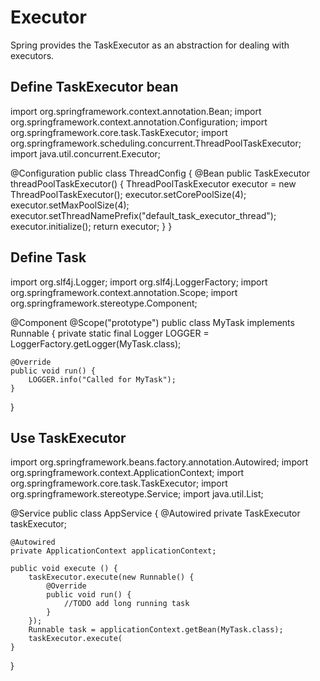 # Executor

Spring provides the TaskExecutor as an abstraction for dealing with executors.

## Define TaskExecutor bean
import org.springframework.context.annotation.Bean;
import org.springframework.context.annotation.Configuration;
import org.springframework.core.task.TaskExecutor;
import org.springframework.scheduling.concurrent.ThreadPoolTaskExecutor;
import java.util.concurrent.Executor;

@Configuration
public class ThreadConfig {
    @Bean
    public TaskExecutor threadPoolTaskExecutor() {
        ThreadPoolTaskExecutor executor = new ThreadPoolTaskExecutor();
        executor.setCorePoolSize(4);
        executor.setMaxPoolSize(4);
        executor.setThreadNamePrefix("default_task_executor_thread");
        executor.initialize();
        return executor;
    }
}

## Define Task
import org.slf4j.Logger;
import org.slf4j.LoggerFactory;
import org.springframework.context.annotation.Scope;
import org.springframework.stereotype.Component;

@Component
@Scope("prototype")
public class MyTask implements Runnable {
    private static final Logger LOGGER = LoggerFactory.getLogger(MyTask.class);
    
    @Override
    public void run() {
        LOGGER.info("Called for MyTask");
    }
}

## Use TaskExecutor
import org.springframework.beans.factory.annotation.Autowired;
import org.springframework.context.ApplicationContext;
import org.springframework.core.task.TaskExecutor;
import org.springframework.stereotype.Service;
import java.util.List;

@Service
public class AppService {
    @Autowired
    private TaskExecutor taskExecutor;

    @Autowired
    private ApplicationContext applicationContext;
       
    public void execute () {
        taskExecutor.execute(new Runnable() {
            @Override
            public void run() {
                //TODO add long running task
            }
        });
        Runnable task = applicationContext.getBean(MyTask.class);
        taskExecutor.execute(
    }
}

